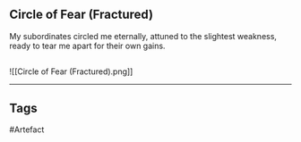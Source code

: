 ## Circle of Fear (Fractured)
My subordinates circled me eternally, attuned to the slightest weakness, ready to tear me apart for their own gains.
## 
![[Circle of Fear (Fractured).png]]

---
## Tags
#Artefact